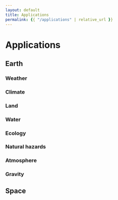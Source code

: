 ```yaml
---
layout: default
title: Applications
permalink: {{ "/applications" | relative_url }}
---
```


# Applications

## Earth

### Weather

### Climate

### Land

### Water

### Ecology

### Natural hazards

### Atmosphere

### Gravity

## Space
